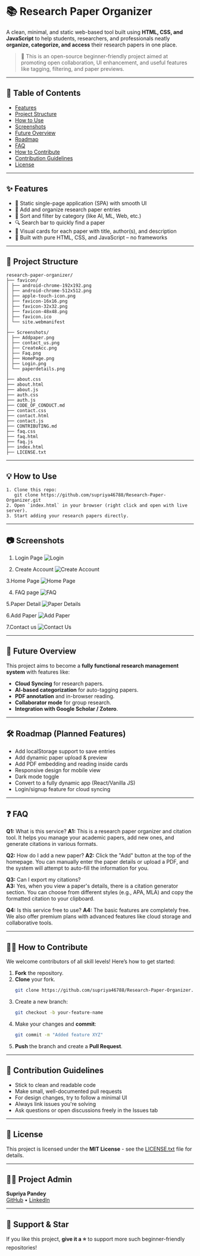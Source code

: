 # 📚 Research Paper Organizer

A clean, minimal, and static web-based tool built using **HTML, CSS, and JavaScript** to help students, researchers, and professionals neatly **organize, categorize, and access** their research papers in one place.

> 🚀 This is an open-source beginner-friendly project aimed at promoting open collaboration, UI enhancement, and useful features like tagging, filtering, and paper previews.

---

## 📑 Table of Contents
- [Features](#-features)
- [Project Structure](#-project-structure)
- [How to Use](#-how-to-use)
- [Screenshots](#-screenshots)
- [Future Overview](#-future-overview)
- [Roadmap](#-roadmap-planned-features)
- [FAQ](#-faq)
- [How to Contribute](#-how-to-contribute)
- [Contribution Guidelines](#-contribution-guidelines)
- [License](#-license)

---

## ✨ Features

* 🎯 Static single-page application (SPA) with smooth UI
* 📁 Add and organize research paper entries
* 📇 Sort and filter by category (like AI, ML, Web, etc.)
* 🔍 Search bar to quickly find a paper
* 📌 Visual cards for each paper with title, author(s), and description
* 🎨 Built with pure HTML, CSS, and JavaScript – no frameworks

---

## 📁 Project Structure

```
research-paper-organizer/
├── favicon/
│ ├── android-chrome-192x192.png
│ ├── android-chrome-512x512.png
│ ├── apple-touch-icon.png
│ ├── favicon-16x16.png
│ ├── favicon-32x32.png
│ ├── favicon-48x48.png
│ ├── favicon.ico
│ └── site.webmanifest
│
├── Screenshots/
│ ├── Addpaper.png
│ ├── contact_us.png
│ ├── CreateAcc.png
│ ├── Faq.png
│ ├── HomePage.png
│ ├── Login.png
│ └── paperdetails.png
│
├── about.css
├── about.html
├── about.js
├── auth.css
├── auth.js
├── CODE_OF_CONDUCT.md
├── contact.css
├── contact.html
├── contact.js
├── CONTRIBUTING.md
├── faq.css
├── faq.html
├── faq.js
├── index.html
├── LICENSE.txt
```

---


## 💡 How to Use
```
1. Clone this repo:
   git clone https://github.com/supriya46788/Research-Paper-Organizer.git   
2. Open `index.html` in your browser (right click and open with live server).
3. Start adding your research papers directly.
```
---

## 📷 Screenshots

1. Login Page
![Login](Screenshots/Login.png)  

2. Create Account
![Create Account](Screenshots/CreateAcc.png)  

3.Home Page
![Home Page](Screenshots/HomePage.png)  

4. FAQ page
![FAQ](Screenshots/Faq.png)  

5.Paper Detail 
![Paper Details](Screenshots/paperdetails.png)  

6.Add Paper
![Add Paper](Screenshots/Addpaper.png)  

7.Contact us
![Contact Us](Screenshots/contact_us.png)  

---

## 🔮 Future Overview

This project aims to become a **fully functional research management system** with features like:
- **Cloud Syncing** for research papers.
- **AI-based categorization** for auto-tagging papers.
- **PDF annotation** and in-browser reading.
- **Collaborator mode** for group research.
- **Integration with Google Scholar / Zotero**.

---

## 🛠️ Roadmap (Planned Features)

* Add localStorage support to save entries
* Add dynamic paper upload & preview
* Add PDF embedding and reading inside cards
* Responsive design for mobile view
* Dark mode toggle
* Convert to a fully dynamic app (React/Vanilla JS)
* Login/signup feature for cloud syncing

---

## ❓ FAQ

**Q1:** What is this service? 
**A1:** This is a research paper organizer and citation tool. It helps you manage your academic papers, add new ones, and generate citations in various formats.

**Q2:** How do I add a new paper?
**A2:** Click the "Add" button at the top of the homepage. You can manually enter the paper details or upload a PDF, and the system will attempt to auto-fill the information for you.

**Q3:** Can I export my citations?  
**A3:** Yes, when you view a paper's details, there is a citation generator section. You can choose from different styles (e.g., APA, MLA) and copy the formatted citation to your clipboard.   

**Q4:** Is this service free to use? 
**A4:** The basic features are completely free. We also offer premium plans with advanced features like cloud storage and collaborative tools.

---

## 🧑‍💻 How to Contribute

We welcome contributors of all skill levels! Here’s how to get started:

1. **Fork** the repository.
2. **Clone** your fork.
   ```bash
   git clone https://github.com/supriya46788/Research-Paper-Organizer.git
   ```
3. Create a new branch:
   ```bash
   git checkout -b your-feature-name
   ```
4. Make your changes and **commit**:
   ```bash
   git commit -m "Added feature XYZ"
   ```
5. **Push** the branch and create a **Pull Request**.

---

## 🔖 Contribution Guidelines

* Stick to clean and readable code
* Make small, well-documented pull requests
* For design changes, try to follow a minimal UI
* Always link issues you're solving
* Ask questions or open discussions freely in the Issues tab

---

## 📜 License

This project is licensed under the **MIT License** - see the [LICENSE.txt](LICENSE.txt) file for details.

---

## 🧑‍💻 Project Admin

**Supriya Pandey**  
[GitHub](https://github.com/supriya46788) • [LinkedIn](https://www.linkedin.com/in/supriyapandey595/)

---

## 🙌 Support & Star

If you like this project, **give it a ⭐** to support more such beginner-friendly repositories!
